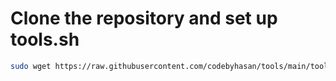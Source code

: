 # Clone the repository and set up tools.sh

```bash
sudo wget https://raw.githubusercontent.com/codebyhasan/tools/main/tools.sh && sudo chmod +x tools.sh && sudo ./tools.sh
```
